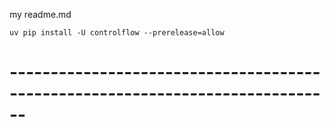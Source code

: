my readme.md

`uv pip install -U controlflow --prerelease=allow`

# ------------------------------------------------------------------------------